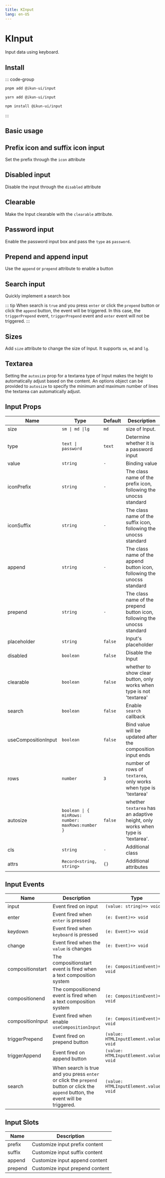 ```yaml
---
title: KInput
lang: en-US
---
```


# KInput

Input data using keyboard.

## Install

::: code-group

```bash [pnpm]
pnpm add @ikun-ui/input
```

```bash [yarn]
yarn add @ikun-ui/input
```

```bash [npm]
npm install @ikun-ui/input
```

:::

## Basic usage

<demo src="input/basic.svelte" github="Input"></demo>

## Prefix icon and suffix icon input

Set the prefix through the `icon` attribute

<demo src="input/prefix.svelte" github="Input"></demo>

## Disabled input

Disable the input through the `disabled` attribute

<demo src="input/disabled.svelte" github="Input"></demo>

## Clearable

Make the Input clearable with the `clearable` attribute.

<demo src="input/clearable.svelte" github="Input"></demo>

## Password input

Enable the password input box and pass the `type` as `password`.

<demo src="input/password.svelte" github="Input"></demo>

## Prepend and append input

Use the `append` or `prepend` attribute to enable a button

<demo src="input/append.svelte" github="Input"></demo>

## Search input

Quickly implement a search box

::: tip
When search is `true` and you press `enter` or click the `prepend` button or click the `append` button, the event will be triggered.
In this case, the `triggerPrepend` event, `triggerPrepend` event and `enter` event will not be triggered.
:::

<demo src="input/search.svelte" github="Input"></demo>

## Sizes

Add `size` attribute to change the size of Input. It supports `sm`, `md` and `lg`.

<demo src="input/sizes.svelte" github="Input"></demo>

## Textarea

Setting the `autosize` prop for a textarea type of Input makes the height to automatically adjust based on the content.
An options object can be provided to `autosize` to specify the minimum and maximum number of lines the textarea can automatically adjust.

<demo src="input/textarea.svelte" github="Input"></demo>

## Input Props

| Name                | Type                                             | Default | Description                                                                    |
| ------------------- | ------------------------------------------------ | ------- | ------------------------------------------------------------------------------ |
| size                | `sm \| md \|lg`                                  | `md`    | size of Input.                                                                 |
| type                | `text \| password`                               | `text`  | Determine whether it is a password input                                       |
| value               | `string`                                         | `-`     | Binding value                                                                  |
| iconPrefix          | `string`                                         | `-`     | The class name of the prefix icon, following the unocss standard               |
| iconSuffix          | `string`                                         | `-`     | The class name of the suffix icon, following the unocss standard               |
| append              | `string`                                         | `-`     | The class name of the append button icon, following the unocss standard        |
| prepend             | `string`                                         | `-`     | The class name of the prepend button icon, following the unocss standard       |
| placeholder         | `string`                                         | `false` | Input's placeholder                                                            |
| disabled            | `boolean`                                        | `false` | Disable the Input                                                              |
| clearable           | `boolean`                                        | `false` | whether to show clear button, only works when type is not 'textarea'           |
| search              | `boolean`                                        | `false` | Enable `search` callback                                                       |
| useCompositionInput | `boolean`                                        | `false` | Bind value will be updated after the composition input ends                    |
| rows                | `number`                                         | `3`     | number of rows of `textarea`, only works when type is 'textarea'               |
| autosize            | `boolean \| { minRows: number: maxRows:number }` | `false` | whether `textarea` has an adaptive height, only works when type is 'textarea'. |
| cls                 | `string`                                         | `-`     | Additional class                                                               |
| attrs               | `Record<string, string>`                         | `{}`    | Additional attributes                                                          |

## Input Events

| Name             | Description                                                                                                                        | Type                                     |
| ---------------- | ---------------------------------------------------------------------------------------------------------------------------------- | ---------------------------------------- |
| input            | Event fired on input                                                                                                               | `(value: string)=> void`                 |
| enter            | Event fired when `enter` is pressed                                                                                                | `(e: Event)=> void`                      |
| keydown          | Event fired when `keyboard` is pressed                                                                                             | `(e: Event)=> void`                      |
| change           | Event fired when the `value` is changes                                                                                            | `(e: Event)=> void`                      |
| compositionstart | The compositionstart event is fired when a text composition system                                                                 | `(e: CompositionEvent)=> void`           |
| compositionend   | The compositionend event is fired when a text composition system                                                                   | `(e: CompositionEvent)=> void`           |
| compositionInput | Event fired when enable `useCompositionInput`                                                                                      | `(e: CompositionEvent)=> void`           |
| triggerPrepend   | Event fired on prepend button                                                                                                      | `(value: HTMLInputElement.value)=> void` |
| triggerAppend    | Event fired on append button                                                                                                       | `(value: HTMLInputElement.value)=> void` |
| search           | When search is true and you press `enter` or click the `prepend` button or click the `append` button, the event will be triggered. | `(value: HTMLInputElement.value)=> void` |

## Input Slots

| Name    | Description                     |
| ------- | ------------------------------- |
| prefix  | Customize input prefix content  |
| suffix  | Customize input suffix content  |
| append  | Customize input append content  |
| prepend | Customize input prepend content |
